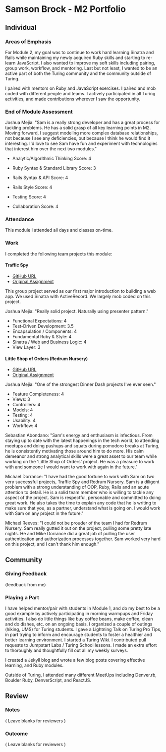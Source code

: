 # Samson Brock - M2 Portfolio

## Individual

### Areas of Emphasis

For Module 2, my goal was to continue to work hard learning Sinatra and Rails
while maintaining my newly acquired Ruby skills and starting to re-learn
JavaScript. I also wanted to improve my soft skills including pairing, group
work, workflow, and mentoring. Last but not least, I wanted to be an active
part of both the Turing community and the community outside of Turing.

I paired with mentors on Ruby and JavaScript exercises. I paired and mob coded
with different people and teams. I actively participated in all Turing
activities, and made contributions wherever I saw the opportunity.

### End of Module Assessment

Joshua Mejia:
"Sam is a really strong developer and has a great process for tackling problems.
He has a solid grasp of all key learning points in M2. Moving forward, I suggest
modeling more complex database relationships, not because I see any
deficiencies, but because I think he would find it interesting. I'd love to see
Sam have fun and experiment with technologies that interest him over the next
two modules."

* Analytic/Algorithmic Thinking
Score: 4

* Ruby Syntax & Standard Library
Score: 3

* Rails Syntax & API
Score: 4

* Rails Style
Score: 4

* Testing
Score: 4

* Collaboration
Score: 4

### Attendance

This module I attended all days and classes on-time.

### Work

I completed the following team projects this module:

#### Traffic Spy

* [GitHub URL](https://github.com/imwithsam/traffic-spy)
* [Original
  Assignment](https://github.com/turingschool-examples/traffic-spy-skeleton)

This group project served as our first major introduction to building a web app.
We used Sinatra with ActiveRecord. We largely mob coded on this project.

Joshua Mejia:
"Really solid project. Naturally using presenter pattern."

* Functional Expectations: 4
* Test-Driven Development: 3.5
* Encapsulation / Components: 4
* Fundamental Ruby & Style: 4
* Sinatra / Web and Business Logic: 4
* View Layer: 3

#### Little Shop of Orders (Redrum Nursery)

* [GitHub URL](https://github.com/michael-reeves/redrum_nursery)
* [Original
  Assignment](https://github.com/turingschool/curriculum/blob/master/source/projects/little_shop.markdown)

Joshua Mejia:
"One of the strongest Dinner Dash projects I've ever seen."

* Feature Completeness: 4
* Views: 3
* Controllers: 4
* Models: 4
* Testing: 4
* Usability: 4
* Workflow: 4

Sebastian Abondano:
"Sam's energy and enthusiasm is infectious. From staying up to date with the
latest happenings in the tech world, to attending meetups and doing pushups and
squats during pomodoro breaks at Turing, he is consistently motivating those
around him to do more. His calm demeanor and strong analytical skills were a
great asset to our team while working on the 'Little Shop of Orders' project. He
was a pleasure to work with and someone I would want to work with again in the
future."

Michael Dorrance:
"I have had the good fortune to work with Sam on two very successful projects,
Traffic Spy and Redrum Nursery. Sam is a diligent problem with a strong
understanding of OOP, Ruby, Rails and an acute attention to detail. He is a
solid team member who is willing to tackle any aspect of the project. Sam is
respectful, personable and committed to doing great work. He also takes the time
to explain any code that he is writing to make sure that you, as a partner,
understand what is going on. I would work with Sam on any project in the
future."

Michael Reeves:
"I could not be prouder of the team I had for Redrum Nursery. Sam really
gutted it out on the project, pulling some pretty late nights. He and Mike
Dorrance did a great job of pulling the user authentication and
authorization processes together. Sam worked very hard on this project, and I
can't thank him enough."

## Community

### Giving Feedback

(feedback from me)

### Playing a Part

I have helped mentor/pair with students in Module 1, and do my best to be a good
example by actively participating in morning warmpups and Friday activities. I
also do little things like buy coffee beans, make coffee, clean and do dishes, etc. on
an ongoing basis. I organized a couple of outings (hiking, UMS) for Turing
students. I gave a Lightning Talk on Turing Pro Tips, in part trying to inform
and encourage students to foster a healthier and better learning environment.
I started a Turing Wiki. I contributed pull requests to Jumpstart Labs / Turing School lessons. I made an
extra effort to thoroughly and thoughtfully fill out all my weekly surveys.

I created a Jekyll blog and wrote a few blog posts covering effective learning, and Ruby modules.

Outside of Turing, I attended many different MeetUps including Denver.rb,
Boulder Ruby, DenverScript, and ReactJS.

## Review

### Notes

( Leave blanks for reviewers )

### Outcome

( Leave blanks for reviewers )
